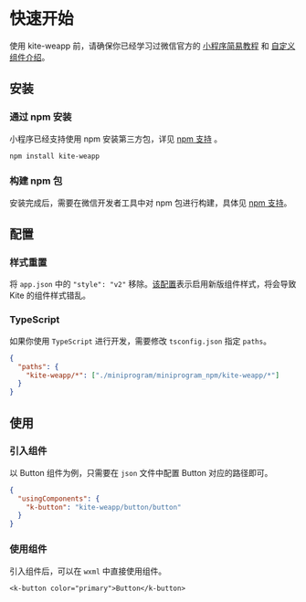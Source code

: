 # 快速开始

使用 kite-weapp 前，请确保你已经学习过微信官方的 [小程序简易教程](https://developers.weixin.qq.com/miniprogram/dev/framework) 和 [自定义组件介绍](https://developers.weixin.qq.com/miniprogram/dev/framework/custom-component)。

## 安装

### 通过 npm 安装

小程序已经支持使用 npm 安装第三方包，详见 [npm 支持](https://developers.weixin.qq.com/miniprogram/dev/devtools/npm.html?search-key=npm) 。

```bash
npm install kite-weapp
```

### 构建 npm 包

安装完成后，需要在微信开发者工具中对 npm 包进行构建，具体见 [npm 支持](https://developers.weixin.qq.com/miniprogram/dev/devtools/npm.html?search-key=npm)。

## 配置

### 样式重置

将 `app.json` 中的 `"style": "v2"` 移除。[该配置](https://developers.weixin.qq.com/miniprogram/dev/reference/configuration/app.html#style)表示启用新版组件样式，将会导致 Kite 的组件样式错乱。

### TypeScript

如果你使用 `TypeScript` 进行开发，需要修改 `tsconfig.json` 指定 `paths`。

```json
{
  "paths": {
    "kite-weapp/*": ["./miniprogram/miniprogram_npm/kite-weapp/*"]
  }
}
```

## 使用

### 引入组件

以 Button 组件为例，只需要在 `json` 文件中配置 Button 对应的路径即可。

```json
{
  "usingComponents": {
    "k-button": "kite-weapp/button/button"
  }
}
```

### 使用组件

引入组件后，可以在 `wxml` 中直接使用组件。

```wxml
<k-button color="primary">Button</k-button>
```
